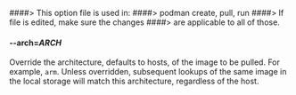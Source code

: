 ####> This option file is used in:
####> podman create, pull, run
####> If file is edited, make sure the changes
####> are applicable to all of those.

#### **--arch**=_ARCH_

Override the architecture, defaults to hosts, of the image to be pulled. For example, `arm`.
Unless overridden, subsequent lookups of the same image in the local storage will match this architecture, regardless of the host.
